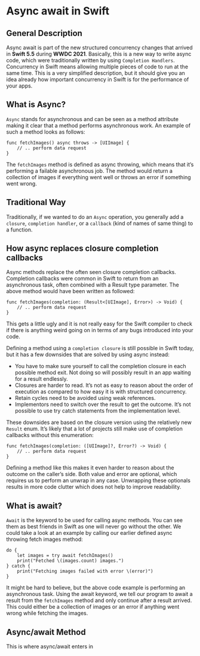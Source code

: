 # Async await in Swift

## General Description
Async await is part of the new structured concurrency changes that arrived in **Swift 5.5** during **WWDC 2021**. Basically, this is a new way to write async code, which were traditionally written by using `Completion Handlers`. Concurrency in Swift means allowing multiple pieces of code to run at the same time. This is a very simplified description, but it should give you an idea already how important concurrency in Swift is for the performance of your apps. 

## What is Async?
`Async` stands for asynchronous and can be seen as a method attribute making it clear that a method performs asynchronous work. An example of such a method looks as follows:
```
func fetchImages() async throws -> [UIImage] {
    // .. perform data request
}
```
The `fetchImages` method is defined as async throwing, which means that it’s performing a failable asynchronous job. The method would return a collection of images if everything went well or throws an error if something went wrong.

## Traditional Way
Traditionally, if we wanted to do an `Async` operation, you generally add a `closure`, `completion handler`, or a `callback` (kind of names of same thing) to a function.

## How async replaces closure completion callbacks
Async methods replace the often seen closure completion callbacks. Completion callbacks were common in Swift to return from an asynchronous task, often combined with a Result type parameter. The above method would have been written as followed:

```
func fetchImages(completion: (Result<[UIImage], Error>) -> Void) {
    // .. perform data request
}
```

This gets a little ugly and it is not really easy for the Swift compiler to check if there is anything weird going on in terms of any bugs introduced into your code. 

Defining a method using a `completion closure` is still possible in Swift today, but it has a few downsides that are solved by using async instead:

* You have to make sure yourself to call the completion closure in each possible method exit. Not doing so will possibly result in an app waiting for a result endlessly.
* Closures are harder to read. It’s not as easy to reason about the order of execution as compared to how easy it is with structured concurrency.
* Retain cycles need to be avoided using weak references.
* Implementors need to switch over the result to get the outcome. It’s not possible to use try catch statements from the implementation level.

These downsides are based on the closure version using the relatively new `Result` enum. It’s likely that a lot of projects still make use of completion callbacks without this enumeration:

```
func fetchImages(completion: ([UIImage]?, Error?) -> Void) {
    // .. perform data request
}
```
Defining a method like this makes it even harder to reason about the outcome on the caller’s side. Both value and error are optional, which requires us to perform an unwrap in any case. Unwrapping these optionals results in more code clutter which does not help to improve readability.

## What is await?
`Await` is the keyword to be used for calling async methods. You can see them as best friends in Swift as one will never go without the other. We could take a look at an example by calling our earlier defined async throwing fetch images method:

```
do {
    let images = try await fetchImages()
    print("Fetched \(images.count) images.")
} catch {
    print("Fetching images failed with error \(error)")
}
```

It might be hard to believe, but the above code example is performing an asynchronous task. Using the await keyword, we tell our program to await a result from the `fetchImages` method and only continue after a result arrived. This could either be a collection of images or an error if anything went wrong while fetching the images.

## Async/await Method
This is where async/await enters in
